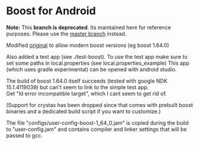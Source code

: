 # Boost for Android

**Note:** This **branch is deprecated**. Its maintained here for reference purposes. Please use the [master branch](https://github.com/dec1/Boost-for-Android) instead.


Modified [original](https://github.com/moritz-wundke/Boost-for-Android)  to allow modern boost versions (eg boost 1.64.0)

Also added a test app (see ./test-boost).
To use the test app make sure to set some paths in local.properties (see local.properties_example)
This app (which uses gradle experimental) can be opened with android studio.


The build of boost 1.64.0 itself succeeds (tested with google NDK 15.1.4119039) but can't seem to link to the simple test app.  
Get "ld error incompatible target", which I cant seem to get rid of.


(Support for crystax has been dropped since that comes with prebuilt boost binaries and a dedicated build script if you want to customize.)

The file "configs/user-config-boost-1_64_0.jam" is copied during the build to "user-config.jam" and contains compiler and linker settings that will be passed to gcc.


